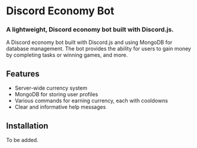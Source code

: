 # Discord Economy Bot
### A lightweight, Discord economy bot built with Discord.js.
A Discord economy bot built with Discord.js and using MongoDB for database management. The bot provides the ability for users to gain money by completing tasks or winning games, and more.

## Features
* Server-wide currency system
* MongoDB for storing user profiles
* Various commands for earning currency, each with cooldowns
* Clear and informative help messages
  
## Installation
To be added.
